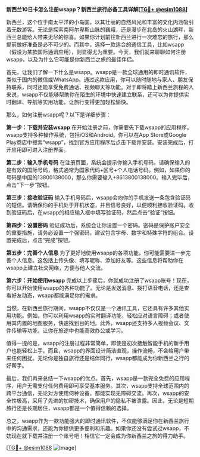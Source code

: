 **新西兰10日卡怎么注册wsapp？新西兰旅行必备工具详解[[TG💪+ @esim1088](https://t.me/s/esim1088)]**

新西兰，这个位于南太平洋的小岛国，以其壮丽的自然风光和丰富的文化内涵吸引着无数游客。无论是探索南阿尔卑斯山脉的巍峨，还是漫步在北岛的火山湖畔，新西兰总能给人带来无尽的惊喜。如果你计划前往新西兰进行一次难忘的旅行，那么提前做好准备是必不可少的。而其中，选择一款适合的通信工具，比如wsapp（假设为某款国际通讯应用），则显得尤为重要。今天，我们就来聊聊如何注册wsapp，以及为什么它可能是你新西兰之旅的最佳伴侣。

首先，让我们了解一下什么是wsapp。wsapp是一款全球通用的即时通讯软件，类似于国内的微信或WhatsApp。通过这款应用，你可以随时随地与家人、朋友保持联系，同时还能享受免费通话、视频聊天等功能。对于即将踏上新西兰旅程的人来说，wsapp不仅能够帮助你在陌生的环境中快速建立联系，还可以为你提供实时翻译、导航等实用功能，让旅行变得更加轻松愉快。

那么，如何注册wsapp呢？以下是详细步骤：

**第一步：下载并安装wsapp**
在开始注册之前，你需要先下载wsapp的应用程序。wsapp支持多种操作系统，包括iOS和Android。你可以在App Store或Google Play商店中搜索“wsapp”，找到官方应用程序后点击下载并安装。安装完成后，打开应用即可进入注册界面。

**第二步：输入手机号码**
在注册页面，系统会提示你输入手机号码。请确保输入的是有效的国际号码，格式通常为国家代码+区号+个人电话号码。例如，如果你的号码是中国的13800138000，那么你需要输入+8613800138000。输入完毕后，点击“下一步”按钮。

**第三步：接收验证码**
输入手机号码后，wsapp会向你的手机发送一条包含验证码的短信。请确保你的手机处于开机状态，并且信号良好，以便顺利接收验证码。收到验证码后，在wsapp的相应输入框中填写验证码，然后点击“验证”按钮。

**第四步：设置密码**
验证成功后，系统会让你设置一个密码。密码是保护账户安全的重要措施，请务必设置一个强密码，建议包含字母、数字和特殊字符的组合。设置完成后，点击“完成”按钮。

**第五步：完善个人信息**
为了更好地使用wsapp的各项功能，你可能需要进一步完善个人信息。这包括上传头像、填写昵称、添加好友等。这些信息将帮助你在wsapp上建立社交网络，方便与他人交流。

**第六步：开始使用wsapp**
完成以上步骤后，你就成功注册了wsapp账号！现在，你可以开始使用wsapp的各种功能了。无论是发送消息、拨打语音电话，还是查看好友动态，wsapp都能满足你的需求。

当然，在新西兰旅行期间，wsapp不仅仅是一个通讯工具，它还具有许多其他实用功能。例如，你可以利用wsapp的实时翻译功能，轻松应对语言障碍；或者使用其内置的地图服务，快速找到目的地。此外，wsapp还支持多人视频会议、文件传输等功能，让你在旅途中也能高效办公或学习。

值得一提的是，wsapp的注册过程非常简单，即使是初次接触智能手机的新手用户也能轻松上手。而且，wsapp的界面设计简洁直观，操作流畅，不会给用户带来任何困扰。无论你是独自旅行还是结伴同行，wsapp都能成为你新西兰之行的好帮手。

最后，我们再来总结一下wsapp的优点。首先，wsapp是一款完全免费的应用程序，用户无需支付任何费用即可享受基本服务。其次，wsapp支持全球范围内的跨平台通信，无论对方使用何种设备，都能实现无障碍交流。再次，wsapp的安全性极高，采用了先进的加密技术，确保用户的隐私不被泄露。因此，无论是短期旅行还是长期居住，wsapp都是一个值得信赖的选择。

总之，wsapp作为一款功能强大的即时通讯软件，不仅能够满足你在新西兰旅行中的沟通需求，还能为你提供更多便利和乐趣。如果你还没有尝试过wsapp，不妨现在就下载并注册一个账号吧！相信它一定会成为你新西兰之旅的得力助手。

[[TG💪+ @esim1088](https://t.me/s/esim1088) ![Image](https://i.postimg.cc/4NQfJmqS/Snipaste-2025-05-13-00-14-12.png)]